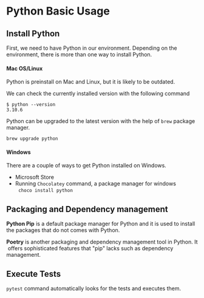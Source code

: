 # Python Basic Usage

## Install Python 
First, we need to have Python in our environment. Depending on the environment, there is more than one way to install Python.

#### Mac OS/Linux
Python is preinstall on Mac and Linux, but it is likely to be outdated.

We can check the currently installed version with the following command 

```
$ python --version
3.10.6
```

Python can be upgraded to the latest version with the help of `brew` package manager.
```
brew upgrade python
```

#### Windows
There are a couple of ways to get Python installed on Windows.
* Microsoft Store
* Running `Chocolatey` command, a package manager for windows\
  `choco install python`

## Packaging and Dependency management
**Python Pip** is a default package manager for Python and it is used to install the packages that do not comes with Python.

**Poetry** is another packaging and dependency management tool in Python. It offers sophisticated features that "pip" lacks such as dependency management.  

## Execute Tests
`pytest` command automatically looks for the tests and executes them.